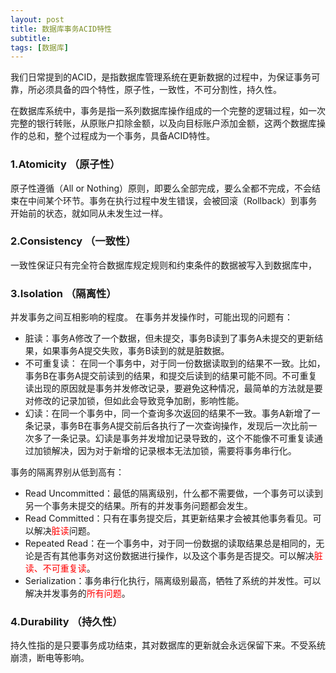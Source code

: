 ```yaml
---
layout: post
title: 数据库事务ACID特性
subtitle:
tags: [数据库]
---
```

我们日常提到的ACID，是指数据库管理系统在更新数据的过程中，为保证事务可靠，所必须具备的四个特性，原子性，一致性，不可分割性，持久性。

在数据库系统中，事务是指一系列数据库操作组成的一个完整的逻辑过程，如一次完整的银行转账，从原账户扣除金额，以及向目标账户添加金额，这两个数据库操作的总和，整个过程成为一个事务，具备ACID特性。

### 1.Atomicity （原子性）
原子性遵循（All or Nothing）原则，即要么全部完成，要么全都不完成，不会结束在中间某个环节。事务在执行过程中发生错误，会被回滚（Rollback）到事务开始前的状态，就如同从未发生过一样。
### 2.Consistency （一致性）
一致性保证只有完全符合数据库规定规则和约束条件的数据被写入到数据库中，
### 3.Isolation （隔离性）
并发事务之间互相影响的程度。
在事务并发操作时，可能出现的问题有：
* 脏读：事务A修改了一个数据，但未提交，事务B读到了事务A未提交的更新结果，如果事务A提交失败，事务B读到的就是脏数据。
* 不可重复读： 在同一个事务中，对于同一份数据读取到的结果不一致。比如，事务B在事务A提交前读到的结果，和提交后读到的结果可能不同。不可重复读出现的原因就是事务并发修改记录，要避免这种情况，最简单的方法就是要对修改的记录加锁，但如此会导致竞争加剧，影响性能。
* 幻读：在同一个事务中，同一个查询多次返回的结果不一致。事务A新增了一条记录，事务B在事务A提交前后各执行了一次查询操作，发现后一次比前一次多了一条记录。幻读是事务并发增加记录导致的，这个不能像不可重复读通过加锁解决，因为对于新增的记录根本无法加锁，需要将事务串行化。

事务的隔离界别从低到高有：
* Read Uncommitted：最低的隔离级别，什么都不需要做，一个事务可以读到另一个事务未提交的结果。所有的并发事务问题都会发生。
* Read Committed：只有在事务提交后，其更新结果才会被其他事务看见。可以解决<span style="color:red">脏读</span>问题。
* Repeated Read：在一个事务中，对于同一份数据的读取结果总是相同的，无论是否有其他事务对这份数据进行操作，以及这个事务是否提交。可以解决<span style="color:red">脏读、不可重复读</span>。
* Serialization：事务串行化执行，隔离级别最高，牺牲了系统的并发性。可以解决并发事务的<span style="color:red">所有问题</span>。
### 4.Durability （持久性）
持久性指的是只要事务成功结束，其对数据库的更新就会永远保留下来。不受系统崩溃，断电等影响。